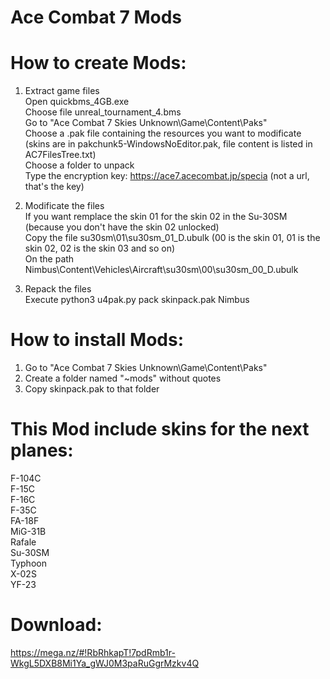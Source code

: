 # Ace Combat 7 Mods

# How to create Mods:
1) Extract game files  
Open quickbms_4GB.exe  
Choose file unreal_tournament_4.bms  
Go to "Ace Combat 7 Skies Unknown\Game\Content\Paks\"  
Choose a .pak file containing the resources you want to modificate (skins are in pakchunk5-WindowsNoEditor.pak, file content is listed in AC7FilesTree.txt)  
Choose a folder to unpack  
Type the encryption key: https://ace7.acecombat.jp/specia (not a url, that's the key)  

2) Modificate the files  
If you want remplace the skin 01 for the skin 02 in the Su-30SM (because you don't have the skin 02 unlocked)  
Copy the file su30sm\01\su30sm_01_D.ubulk (00 is the skin 01, 01 is the skin 02, 02 is the skin 03 and so on)  
On the path Nimbus\Content\Vehicles\Aircraft\su30sm\00\su30sm_00_D.ubulk  

3) Repack the files  
Execute python3 u4pak.py pack skinpack.pak Nimbus

# How to install Mods:
1) Go to "Ace Combat 7 Skies Unknown\Game\Content\Paks\"
2) Create a folder named "~mods" without quotes
3) Copy skinpack.pak to that folder

# This Mod include skins for the next planes:
F-104C  
F-15C  
F-16C  
F-35C  
FA-18F  
MiG-31B  
Rafale  
Su-30SM  
Typhoon  
X-02S  
YF-23  

# Download:
https://mega.nz/#!RbRhkapT!7pdRmb1r-WkgL5DXB8Mi1Ya_gWJ0M3paRuGgrMzkv4Q  
